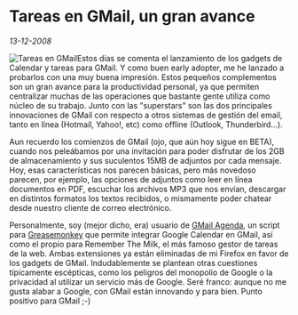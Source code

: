Tareas en GMail, un gran avance
===============================

_13-12-2008_

![Tareas en GMail](http://2.bp.blogspot.com/_JE4qNpFW6Yk/ST2wpgUkqWI/AAAAAAAAANU/pCCe-uJzpnA/s400/tasks2.jpg)Estos días se comenta el lanzamiento de los gadgets de Calendar y tareas para GMail. Y como buen early adopter, me he lanzado a probarlos con una muy buena impresión. Estos pequeños complementos son un gran avance para la productividad personal, ya que permiten centralizar muchas de las operaciones que bastante gente utiliza como núcleo de su trabajo. Junto con las "superstars" son las dos principales innovaciones de GMail con respecto a otros sistemas de gestión del email, tanto en línea (Hotmail, Yahoo!, etc) como offline (Outlook, Thunderbird...).

Aun recuerdo los comienzos de GMail (ojo, que aún hoy sigue en BETA), cuando nos peleábamos por una invitación para poder disfrutar de los 2GB de almacenamiento y sus suculentos 15MB de adjuntos por cada mensaje. Hoy, esas características nos parecen básicas, pero más novedoso parecen, por ejemplo, las opciones de adjuntos como leer en línea documentos en PDF, escuchar los archivos MP3 que nos envían, descargar en distintos formatos los textos recibidos, o mismamente poder chatear desde nuestro cliente de correo electrónico.

Personalmente, soy (mejor dicho, era) usuario de [GMail Agenda](http://userscripts.org/scripts/show/24877), un script para [Greasemonkey](http://es.wikipedia.org/wiki/Greasemonkey) que permite integrar Google Calendar en GMail, así como el propio para Remember The Milk, el más famoso gestor de tareas de la web. Ambas extensiones ya están eliminadas de mi Firefox en favor de los gadgets de GMail. Indudablemente se plantean otras cuestiones típicamente escépticas, como los peligros del monopolio de Google o la privacidad al utilizar un servicio más de Google. Seré franco: aunque no me gusta alabar a Google, con GMail están innovando y para bien. Punto positivo para GMail ;-)